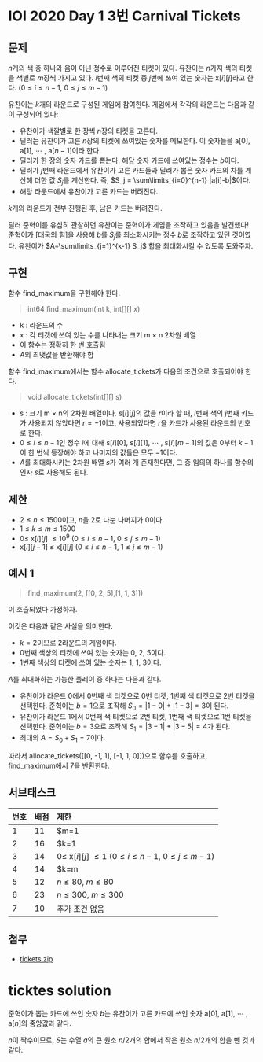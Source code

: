 # IOI 2020 Day 1 3번 Carnival Tickets

## 문제

$n$개의 색 중 하나와 음이 아닌 정수로 이루어진 티켓이 있다. 유찬이는 $n$가지 색의 티켓을 색별로 $m$장씩 가지고 있다. $i$번째 색의 티켓 중 $j$번에 쓰여 있는 숫자는 x[$i$][$j$]라고 한다. ($0 \leq i \leq n-1$, $0 \leq j \leq m-1$)

유찬이는 $k$개의 라운드로 구성된 게임에 참여한다. 게임에서 각각의 라운드는 다음과 같이 구성되어 있다:

+ 유찬이가 색깔별로 한 장씩 $n$장의 티켓을 고른다.
+ 딜러는 유찬이가 고른 $n$장의 티켓에 쓰여있는 숫자를 메모한다. 이 숫자들을 a[$0$], a[$1$], $\cdots$ , a[$n-1$]이라 한다.
+ 딜러가 한 장의 숫자 카드를 뽑는다. 해당 숫자 카드에 쓰여있는 정수는 $b$이다.
+ 딜러가 $j$번째 라운드에서 유찬이가 고른 카드들과 딜러가 뽑은 숫자 카드의 차를 계산해 더한 값 $S_j$를 계산한다. 즉, $S_j = \sum\limits_{i=0}^{n-1} |a[i]-b|$이다.
+ 해당 라운드에서 유찬이가 고른 카드는 버려진다.

$k$개의 라운드가 전부 진행된 후, 남은 카드는 버려진다.

딜러 준혁이를 유심히 관찰하던 유찬이는 준혁이가 게임을 조작하고 있음을 발견했다! 준혁이가 [대국의 힘]을 사용해 $b$를 $S_j$를 최소화시키는 정수 $b$로 조작하고 있던 것이였다. 유찬이가 $A=\sum\limits_{j=1}^{k-1} S_j$ 합을 최대화시킬 수 있도록 도와주자.

## 구현

함수 find_maximum을 구현해야 한다.
> int64 find_maximum(int k, int[][] x)

+ k : 라운드의 수
+ x : 각 티켓에 쓰여 있는 수를 나타내는 크기 m $\times$ n 2차원 배열
+ 이 함수는 정확히 한 번 호출됨
+ $A$의 최댓값을 반환해야 함

함수 find_maximum에서는 함수 allocate_tickets가 다음의 조건으로 호출되어야 한다.
> void allocate_tickets(int[][] s)

+ s : 크기 m $\times$ n의 2차원 배열이다. s[$i$][$j$]의 값을 $r$이라 할 때, $i$번째 색의 $j$번째 카드가 사용되지 않았다면 $r=-1$이고, 사용되었다면 $r$을 카드가 사용된 라운드의 번호로 한다.
+ $0\leq i \leq n-1$인 정수 $i$에 대해 s[$i$][$0$], s[$i$][$1$], $\cdots$ , s[$i$][$m-1$]의 값은 $0$부터 $k-1$이 한 번씩 등장해야 하고 나머지의 값들은 모두 $-1$이다.
+ $A$를 최대화시키는 2차원 배열 $s$가 여러 개 존재한다면, 그 중 임의의 하나를 함수의 인자 $s$로 사용해도 된다.

## 제한

+ $2\leq n \leq 1500$이고, $n$을 $2$로 나눈 나머지가 $0$이다.
+ $1\leq k \leq m \leq 1500$
+ $0\leq$ x[$i$][$j$] $\leq 10^9$ ($0\leq i \leq n-1$, $0\leq j \leq m-1$)
+ x[$i$][$j-1$] $\leq$ x[$i$][$j$] ($0\leq i \leq n-1$, $1\leq j \leq m-1$)

## 예시 1

> find_maximum(2, [[0, 2, 5],[1, 1, 3]])

이 호출되었다 가정하자.

이것은 다음과 같은 사실을 의미한다.
+ $k=2$이므로 $2$라운드의 게임이다.
+ $0$번째 색상의 티켓에 쓰여 있는 숫자는 $0$, $2$, $5$이다.
+ $1$번째 색상의 티켓에 쓰여 있는 숫자는 $1$, $1$, $3$이다.

$A$를 최대화하는 가능한 플레이 중 하나는 다음과 같다.

+ 유찬이가 라운드 $0$에서 $0$번째 색 티켓으로 $0$번 티켓, $1$번째 색 티켓으로 $2$번 티켓을 선택한다. 준혁이는 $b=1$으로 조작해 $S_0=|1-0| + |1-3| = 3$이 된다.
+ 유찬이가 라운드 $1$에서 $0$번째 색 티켓으로 $2$번 티켓, $1$번째 색 티켓으로 $1$번 티켓을 선택한다. 준혁이는 $b=3$으로 조작해 $S_1=|3-1| + |3-5| = 4$가 된다.
+ 최대의 $A = S_0 + S_1 = 7$이다.

따라서 allocate_tickets([[0, -1, 1], [-1, 1, 0]])으로 함수를 호출하고, find_maximum에서 7을 반환한다.

## 서브태스크

|번호|배점|제한|
|:---|:---|:---|
|1|11|$m=1|
|2|16|$k=1|
|3|14|$0\leq$ x[$i$][$j$] $\leq 1$ ($0\leq i \leq n-1$, $0\leq j \leq m-1$)|
|4|14|$k=m|
|5|12|$n\leq80$, $m\leq80$|
|6|23|$n\leq300$, $m\leq300$|
|7|10|추가 조건 없음|

## 첨부

+ [tickets.zip](https://upload.acmicpc.net/cf6577ef-d25c-4dfe-96f9-2527086ccd9a/)

# ticktes solution

준혁이가 뽑는 카드에 쓰인 숫자 $b$는 유찬이가 고른 카드에 쓰인 숫자 a[$0$], a[$1$], $\cdots$ , a[$n$]의 중앙값과 같다.

$n$이 짝수이므로, $S$는 수열 $a$의 큰 원소 $n/2$개의 합에서 작은 원소 $n/2$개의 합을 뺀 것과 같다.

